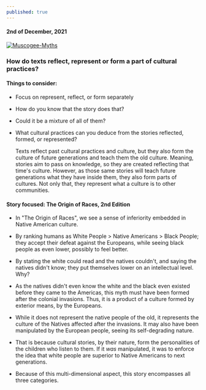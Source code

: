```yaml
---
published: true
---
```

#### 2nd of December, 2021

[![Muscogee-Myths](https://i.ibb.co/T8KZprJ/Muscogee-Myths.png)](ibb.co)

### How do texts reflect, represent or form a part of cultural practices?

#### Things to consider:
- Focus on represent, reflect, or form separately
- How do you know that the story does that?
- Could it be a mixture of all of them?
- What cultural practices can you deduce from the stories reflected, formed, or represented?

	Texts reflect past cultural practices and culture, but they also form the culture of future generations and teach them the old culture. Meaning, stories aim to pass on knowledge, so they are created reflecting that time's culture. However, as those same stories will teach future generations what they have inside them, they also form parts of cultures. Not only that, they represent what a culture is to other communities.

#### Story focused: The Origin of Races, 2nd Edition

- In "The Origin of Races", we see a sense of inferiority embedded in Native American culture.

- By ranking humans as White People > Native Americans > Black People; they accept their defeat against the Europeans, while seeing black people as even lower, possibly to feel better.

- By stating the white could read and the natives couldn't, and saying the natives didn't know; they put themselves lower on an intellectual level. Why?

- As the natives didn't even know the white and the black even existed before they came to the Americas, this myth must have been formed after the colonial invasions. Thus, it is a product of a culture formed by exterior means, by the Europeans. 

- While it does not represent the native people of the old, it represents the culture of the Natives affected after the invasions. It may also have been manipulated by the European people, seeing its self-degrading nature. 

- That is because cultural stories, by their nature, form the personalities of the children who listen to them. If it _was_ manipulated, it was to enforce the idea that white people are superior to Native Americans to next generations.

- Because of this multi-dimensional aspect, this story encompasses all three categories. 


